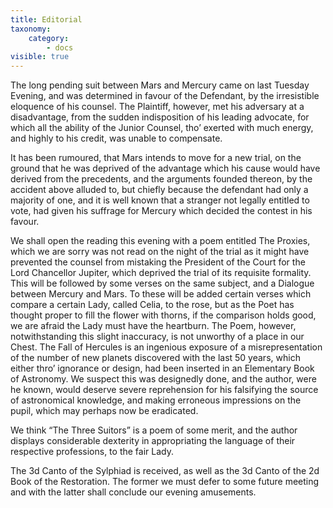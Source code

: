 ```yaml
---
title: Editorial
taxonomy:
    category:
        - docs
visible: true
---
```


The long pending suit between Mars and Mercury came on last Tuesday Evening, and was determined in favour of the Defendant, by the irresistible eloquence of his counsel. The Plaintiff, however, met his adversary at a disadvantage, from the sudden indisposition of his leading advocate, for which all the ability of the Junior Counsel, tho’ exerted with much energy, and highly to his credit, was unable to compensate.

It has been rumoured, that Mars intends to move for a new trial, on the ground that he was deprived of the advantage which his cause would have derived from the precedents, and the arguments founded thereon, by the accident above alluded to, but chiefly because the defendant had only a majority of one, and it is well known that a stranger not legally entitled to vote, had given his suffrage for Mercury which decided the contest in his favour.

We shall open the reading this evening with a poem entitled The Proxies, which we are sorry was not read on the night of the trial as it might have prevented the counsel from mistaking the President of the Court for the Lord Chancellor Jupiter, which deprived the trial of its requisite formality. This will be followed by some verses on the same subject, and a Dialogue between Mercury and Mars. To these will be added certain verses which compare a certain Lady, called Celia, to the rose, but as the Poet has thought proper to fill the flower with thorns, if the comparison holds good, we are afraid the Lady must have the heartburn. The Poem, however, notwithstanding this slight inaccuracy, is not unworthy of a place in our Chest. The Fall of Hercules is an ingenious exposure of a misrepresentation of the number of new planets discovered with the last 50 years, which either thro’ ignorance or design, had been inserted in an Elementary Book of Astronomy. We suspect this was designedly done, and the author, were he known, would deserve severe reprehension for his falsifying the source of astronomical knowledge, and making erroneous impressions on the pupil, which may perhaps now be eradicated.

We think “The Three Suitors” is a poem of some merit, and the author displays considerable dexterity in appropriating the language of their respective professions, to the fair Lady.

The 3d Canto of the Sylphiad is received, as well as the 3d Canto of the 2d Book of the Restoration. The former we must defer to some future meeting and with the latter shall conclude our evening amusements.